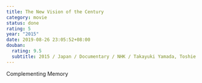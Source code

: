 ```yaml
---
title: The New Vision of the Century
category: movie
status: done
rating: 5
year: "2015"
date: 2019-08-26 23:05:52+08:00
douban:
  rating: 9.5
  subtitle: 2015 / Japan / Documentary / NHK / Takayuki Yamada, Toshie Ito
---
```


Complementing Memory
